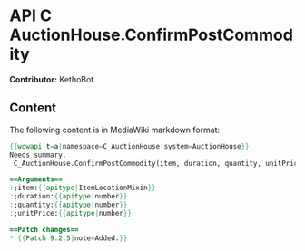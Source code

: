 # API C AuctionHouse.ConfirmPostCommodity

**Contributor:** KethoBot

## Content

The following content is in MediaWiki markdown format:

```mediawiki
{{wowapi|t=a|namespace=C_AuctionHouse|system=AuctionHouse}}
Needs summary.
 C_AuctionHouse.ConfirmPostCommodity(item, duration, quantity, unitPrice)

==Arguments==
:;item:{{apitype|ItemLocationMixin}}
:;duration:{{apitype|number}}
:;quantity:{{apitype|number}}
:;unitPrice:{{apitype|number}}

==Patch changes==
* {{Patch 9.2.5|note=Added.}}
```
